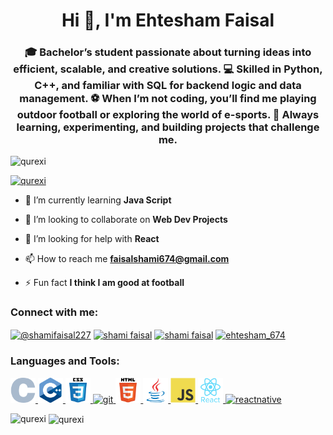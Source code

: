 <h1 align="center">Hi 👋, I'm Ehtesham Faisal</h1>
<h3 align="center">🎓 Bachelor’s student passionate about turning ideas into efficient, scalable, and creative solutions. 💻 Skilled in Python, C++, and familiar with SQL for backend logic and data management. ⚽ When I’m not coding, you’ll find me playing outdoor football or exploring the world of e-sports. 🌱 Always learning, experimenting, and building projects that challenge me.</h3>

<p align="left"> <img src="https://komarev.com/ghpvc/?username=qurexi&label=Profile%20views&color=0e75b6&style=flat" alt="qurexi" /> </p>

<p align="left"> <a href="https://github.com/ryo-ma/github-profile-trophy"><img src="https://github-profile-trophy.vercel.app/?username=qurexi" alt="qurexi" /></a> </p>

- 🌱 I’m currently learning **Java Script**

- 👯 I’m looking to collaborate on **Web Dev Projects**

- 🤝 I’m looking for help with **React**

- 📫 How to reach me **faisalshami674@gmail.com**

- ⚡ Fun fact **I think I am good at football**

<h3 align="left">Connect with me:</h3>
<p align="left">
<a href="https://twitter.com/@shamifaisal227" target="blank"><img align="center" src="https://raw.githubusercontent.com/rahuldkjain/github-profile-readme-generator/master/src/images/icons/Social/twitter.svg" alt="@shamifaisal227" height="30" width="40" /></a>
<a href="https://linkedin.com/in/shami faisal" target="blank"><img align="center" src="https://raw.githubusercontent.com/rahuldkjain/github-profile-readme-generator/master/src/images/icons/Social/linked-in-alt.svg" alt="shami faisal" height="30" width="40" /></a>
<a href="https://fb.com/shami faisal" target="blank"><img align="center" src="https://raw.githubusercontent.com/rahuldkjain/github-profile-readme-generator/master/src/images/icons/Social/facebook.svg" alt="shami faisal" height="30" width="40" /></a>
<a href="https://instagram.com/ehtesham_674" target="blank"><img align="center" src="https://raw.githubusercontent.com/rahuldkjain/github-profile-readme-generator/master/src/images/icons/Social/instagram.svg" alt="ehtesham_674" height="30" width="40" /></a>
</p>

<h3 align="left">Languages and Tools:</h3>
<p align="left"> <a href="https://www.cprogramming.com/" target="_blank" rel="noreferrer"> <img src="https://raw.githubusercontent.com/devicons/devicon/master/icons/c/c-original.svg" alt="c" width="40" height="40"/> </a> <a href="https://www.w3schools.com/cpp/" target="_blank" rel="noreferrer"> <img src="https://raw.githubusercontent.com/devicons/devicon/master/icons/cplusplus/cplusplus-original.svg" alt="cplusplus" width="40" height="40"/> </a> <a href="https://www.w3schools.com/css/" target="_blank" rel="noreferrer"> <img src="https://raw.githubusercontent.com/devicons/devicon/master/icons/css3/css3-original-wordmark.svg" alt="css3" width="40" height="40"/> </a> <a href="https://git-scm.com/" target="_blank" rel="noreferrer"> <img src="https://www.vectorlogo.zone/logos/git-scm/git-scm-icon.svg" alt="git" width="40" height="40"/> </a> <a href="https://www.w3.org/html/" target="_blank" rel="noreferrer"> <img src="https://raw.githubusercontent.com/devicons/devicon/master/icons/html5/html5-original-wordmark.svg" alt="html5" width="40" height="40"/> </a> <a href="https://www.java.com" target="_blank" rel="noreferrer"> <img src="https://raw.githubusercontent.com/devicons/devicon/master/icons/java/java-original.svg" alt="java" width="40" height="40"/> </a> <a href="https://developer.mozilla.org/en-US/docs/Web/JavaScript" target="_blank" rel="noreferrer"> <img src="https://raw.githubusercontent.com/devicons/devicon/master/icons/javascript/javascript-original.svg" alt="javascript" width="40" height="40"/> </a> <a href="https://reactjs.org/" target="_blank" rel="noreferrer"> <img src="https://raw.githubusercontent.com/devicons/devicon/master/icons/react/react-original-wordmark.svg" alt="react" width="40" height="40"/> </a> <a href="https://reactnative.dev/" target="_blank" rel="noreferrer"> <img src="https://reactnative.dev/img/header_logo.svg" alt="reactnative" width="40" height="40"/> </a> </p>

<p><img align="left" src="https://github-readme-stats.vercel.app/api/top-langs?username=qurexi&show_icons=true&locale=en&layout=compact" alt="qurexi" /></p>

<p>&nbsp;<img align="center" src="https://github-readme-stats.vercel.app/api?username=qurexi&show_icons=true&locale=en" alt="qurexi" /></p>
